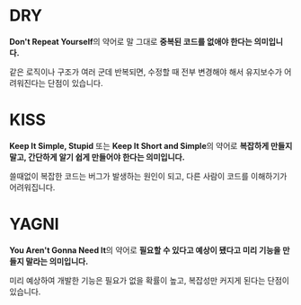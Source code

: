 # DRY
**Don't Repeat Yourself**의 약어로 말 그대로 **중복된 코드를 없애야 한다는 의미입니다.**

같은 로직이나 구조가 여러 군데 반복되면, 수정할 때 전부 변경해야 해서 유지보수가 어려워진다는 단점이 있습니다.

# KISS
**Keep It Simple, Stupid** 또는 **Keep It Short and Simple**의 약어로 **복잡하게 만들지 말고, 간단하게 알기 쉽게 만들어야 한다는 의미입니다.**

쓸때없이 복잡한 코드는 버그가 발생하는 원인이 되고, 다른 사람이 코드를 이해하기가 어려워집니다.

# YAGNI
**You Aren't Gonna Need It**의 약어로 **필요할 수 있다고 예상이 됐다고 미리 기능을 만들지 말라는 의미입니다.**

미리 예상하여 개발한 기능은 필요가 없을 확률이 높고, 복잡성만 커지게 된다는 단점이 있습니다.